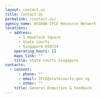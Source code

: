 ```yaml
---
layout: contact_us
title: Contact Us
permalink: /contact-us/
agency_name: ASSEAN-IFCE Resource Network
locations:
  - address:
      - 1 Havelock Square
      - State Courts
      - Singapore 059724
    operating_hours: []
    maps_link: ""
    title: State Courts Singapore
contacts:
  - content:
      - phone: ""
      - email: IFCE@statecourts.gov.sg
      - other: ""
    title: General Enquiries & Feedback
---
```

